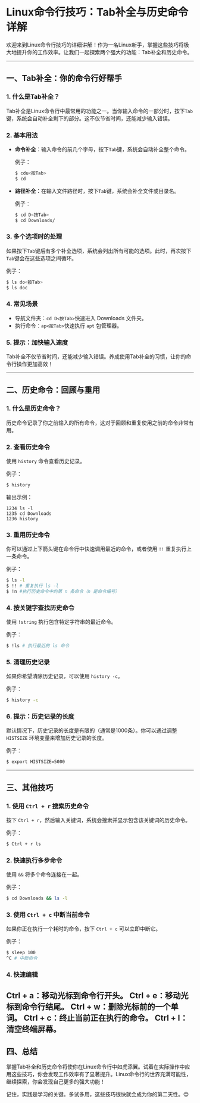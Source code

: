 

# Linux命令行技巧：Tab补全与历史命令详解

欢迎来到Linux命令行技巧的详细讲解！作为一名Linux新手，掌握这些技巧将极大地提升你的工作效率。让我们一起探索两个强大的功能：Tab补全和历史命令。

---

## 一、Tab补全：你的命令行好帮手

### 1. 什么是Tab补全？
Tab补全是Linux命令行中最常用的功能之一。当你输入命令的一部分时，按下`Tab`键，系统会自动补全剩下的部分。这不仅节省时间，还能减少输入错误。

### 2. 基本用法
- **命令补全**：输入命令的前几个字母，按下`Tab`键，系统会自动补全整个命令。
  
  例子：
  ```bash
  $ cdu<按Tab>
  $ cd
  ```

- **路径补全**：在输入文件路径时，按下`Tab`键，系统会补全文件或目录名。

  例子：
  ```bash
  $ cd D<按Tab>
  $ cd Downloads/
  ```

### 3. 多个选项时的处理
如果按下`Tab`键后有多个补全选项，系统会列出所有可能的选项。此时，再次按下`Tab`键会在这些选项之间循环。

例子：
```bash
$ ls do<按Tab>
$ ls doc
```

### 4. 常见场景
- 导航文件夹：`cd D<按Tab>`快速进入 Downloads 文件夹。
- 执行命令：`ap<按Tab>`快速执行 `apt` 包管理器。

### 5. 提示：加快输入速度
Tab补全不仅节省时间，还能减少输入错误。养成使用Tab补全的习惯，让你的命令行操作更加高效！

---

## 二、历史命令：回顾与重用

### 1. 什么是历史命令？
历史命令记录了你之前输入的所有命令，这对于回顾和重复使用之前的命令非常有用。

### 2. 查看历史命令
使用 `history` 命令查看历史记录。

例子：
```bash
$ history
```

输出示例：
```
1234 ls -l
1235 cd Downloads
1236 history
```

### 3. 重用历史命令
你可以通过上下箭头键在命令行中快速调用最近的命令，或者使用 `!!` 重复执行上一条命令。

例子：
```bash
$ ls -l
$ !! # 重复执行 ls -l
$ !n #执行历史命令中的第 n 条命令（n 是命令编号）
```

### 4. 按关键字查找历史命令
使用 `!string` 执行包含特定字符串的最近命令。

例子：
```bash
$ !ls # 执行最近的 ls 命令
```

### 5. 清理历史记录
如果你希望清除历史记录，可以使用 `history -c`。

例子：
```bash
$ history -c
```

### 6. 提示：历史记录的长度
默认情况下，历史记录的长度是有限的（通常是1000条）。你可以通过调整 `HISTSIZE` 环境变量来增加历史记录的长度。

例子：
```bash
$ export HISTSIZE=5000
```

---

## 三、其他技巧

### 1. 使用 `Ctrl + r` 搜索历史命令
按下 `Ctrl + r`，然后输入关键词，系统会搜索并显示包含该关键词的历史命令。

例子：
```bash
$ Ctrl + r ls
```

### 2. 快速执行多步命令
使用 `&&` 将多个命令连接在一起。

例子：
```bash
$ cd Downloads && ls -l
```

### 3. 使用 `Ctrl + c` 中断当前命令
如果你正在执行一个耗时的命令，按下 `Ctrl + c` 可以立即中断它。

例子：
```bash
$ sleep 100
^C # 中断命令
```
### 4. 快速编辑
Ctrl + a：移动光标到命令行开头。
Ctrl + e：移动光标到命令行结尾。
Ctrl + w：删除光标前的一个单词。
Ctrl + c：终止当前正在执行的命令。
Ctrl + l：清空终端屏幕。
---

## 四、总结

掌握Tab补全和历史命令将使你在Linux命令行中如虎添翼。试着在实际操作中应用这些技巧，你会发现工作效率有了显著提升。Linux命令行的世界充满可能性，继续探索，你会发现自己更多的强大功能！

记住，实践是学习的关键。多试多用，这些技巧很快就会成为你的第二天性。😊